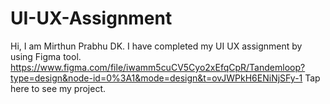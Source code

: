 # UI-UX-Assignment
Hi, I am Mirthun Prabhu DK.
I have completed my UI UX assignment by using Figma tool.
https://www.figma.com/file/iwamm5cuCV5Cyo2xEfqCpR/Tandemloop?type=design&node-id=0%3A1&mode=design&t=ovJWPkH6ENiNjSFy-1 Tap here to see my project.
